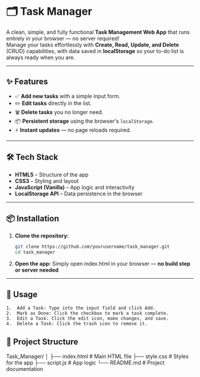 # 🗂️ Task Manager

A clean, simple, and fully functional **Task Management Web App** that runs entirely in your browser — no server required!  
Manage your tasks effortlessly with **Create, Read, Update, and Delete** (CRUD) capabilities, with data saved in **localStorage** so your to-do list is always ready when you are.

---

## ✨ Features

- ✅ **Add new tasks** with a simple input form.
- ✏️ **Edit tasks** directly in the list.
- 🗑️ **Delete tasks** you no longer need.
- 📦 **Persistent storage** using the browser's `localStorage`.
- ⚡ **Instant updates** — no page reloads required.

---

## 🛠️ Tech Stack

- **HTML5** – Structure of the app
- **CSS3** – Styling and layout
- **JavaScript (Vanilla)** – App logic and interactivity
- **LocalStorage API** – Data persistence in the browser

---

## 📦 Installation

1. **Clone the repository:**
   ```bash
   git clone https://github.com/yourusername/task_manager.git
   cd task_manager
2. **Open the app:**
   Simply open index.html in your browser — **no build step or
   server needed**
---

## 🚀 Usage
	1.	Add a Task: Type into the input field and click Add.
	2.	Mark as Done: Click the checkbox to mark a task complete.
	3.	Edit a Task: Click the edit icon, make changes, and save.
	4.	Delete a Task: Click the trash icon to remove it.

## 📂 Project Structure
  Task_Manager/
│
├── index.html      # Main HTML file
├── style.css       # Styles for the app
├── script.js       # App logic
└── README.md       # Project documentation
